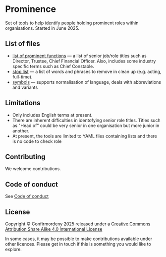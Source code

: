 # Prominence
Set of tools to help identify people holding prominent roles within organisations.
Started in June 2025.

## List of files
* [list of prominent functions](list_of_prominent_functions.yaml) — a list of senior job/role titles such as Director, Trustee, Chief Financial Officer. Also, includes some industry specific terms such as Chief Constable.
* [stop list](prominence_stop_list.yaml) — a list of words and phrases to remove in clean up (e.g. acting, full-time).
* [symbols](prominence_symbols.yaml) — supports normalisation of language, deals with abbreviations and variants

## Limitations
* Only includes English terms at present.
* There are inherent difficulties in identofying senior role titles. Titles such as "Head of" could be very senior in one organisation but more junior in another.
* At present, the tools are limited to YAML files containing lists and there is no code to check role 

## Contributing

We welcome contributions.

## Code of conduct
See [Code of conduct](CODE_OF_CONDUCT.md)

## License
Copyright © Confirmordeny 2025 released under a [Creative Commons Attribution Share Alike 4.0 International License](/LICENSE.md)

In some cases, it may be possible to make contributions available under other licences. Please get in touch if this is something 
you would like to explore.

